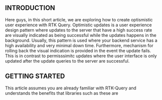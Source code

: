 ## INTRODUCTION

Here guys, in this short article, we are exploring how to create optismistic user experience with RTK Query. Optimistic updates is a user experience design pattern where updates to the server that have a high success rate are visually indicated as being successful while the updates happens in the background. Usually, this pattern is used where your backend service has a high availability and very minimal down time. Furthermore, mechanism for rolling back the visual indication is provided in the event the update fails. This is in contrast to permisssimitc updates where the user interface is only updated after the update queries to the server are successful.


## GETTING STARTED

This article assumes you are already familiar with RTK-Query and understands the benefits that libraries such as these are
